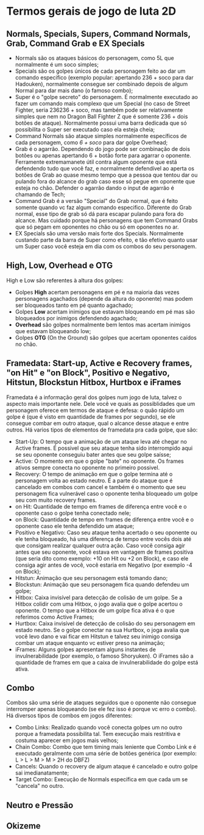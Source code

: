<!-- TITLE: Mecânicas gerais em jogos de Luta -->

# Termos gerais de jogo de luta 2D
## Normals, Specials, Supers, Command Normals, Grab, Command Grab e EX Specials
* Normals são os ataques básicos do personagem, como 5L que normalmente é um soco simples;
* Specials são os golpes únicos de cada personagem feito ao dar um comando especifico (exemplo popular: apertando 236 + soco para dar Hadouken), normalmente consegue ser combinado depois de algum Normal para dar mais dano (o famoso combo);
* Super é o "golpe secreto" do personagem. É normalmente executado ao fazer um comando mais complexo que um Special (no caso de Street Fighter, seria 236236 + soco, mas também pode ser relativamente simples que nem no Dragon Ball Fighter Z que é somente 236 + dois botões de ataque). Normalmente possui uma barra dedicada que só possibilita o Super ser executado caso ela esteja cheia;
* Command Normals são ataque simples normalmente específicos de cada personagem, como *6 + soco* para dar golpe Overhead;
* Grab é o agarrão. Dependendo do jogo pode ser combinação de dois botões ou apenas apertando 6 + botão forte para agarrar o oponente. Ferramente extremamanete útil contra algum oponente que está defendendo tudo que você faz, e normalmente defendível ao aperta os botões de Grab ao quase mesmo tempo que a pessoa que tentou dar ou pulando fora do alcance do grab caso esse só pegue em oponente que esteja no chão. Defender o agarrão dando o input de agarrão é chamando de Tech;
* Command Grab é a versão "Special" do Grab normal, que é feito somente quando vc faz algum comando especifico. Diferente do Grab normal, esse tipo de grab só dá para escapar pulando para fora do alcance. Mas cuidado porque há personagens que tem Command Grabs que só pegam em oponentes no chão ou só em oponentes no ar.
* EX Specials são uma versão mais forte dos Specials. Normalmente custando parte da barra de Super como efeito, e tão efetivo quanto usar um Super caso você esteja em dia com os combos do seu personagem.


## High, Low, Overhead e OTG
High e Low são referentes à altura dos golpes: 
* Golpes **High** acertam personagens em pé e na maioria das vezes personagens agachados (depende da altura do oponente) mas podem ser bloqueados tanto em pé quanto agachado;
* Golpes **Low** acertam inimigos que estavam bloqueando em pé mas são bloqueados por inimigos defendendo agachado;
* **Overhead** são golpes normalmente bem lentos mas acertam inimigos que estavam bloqueando low;
* Golpes **OTG** (On the Ground) são golpes que acertam oponentes caídos no chão.

## Framedata: Start-up, Active e Recovery frames, "on Hit" e "on Block", Positivo e Negativo, Hitstun, Blockstun Hitbox, Hurtbox e iFrames
Framedata é a informação geral dos golpes num jogo de luta, talvez o aspecto mais importante nele. Dele você ve quais as possiblidades que um personagem oferece em termos de ataque e defesa: o quão rápido um golpe é (que é visto em quantidade de frames por segundo), se ele consegue combar em outro ataque, qual o alcance desse ataque e entre outros. Há varios tipos de elementos de framedata pra cada golpe, que são:
* Start-Up: O tempo que a animação de um ataque leva até chegar no Active frames. É possivel que seu ataque tenha sido interrompido aqui se seu oponente conseguiu bater antes que seu golpe saísse;
* Active: O momento em que o golpe "bate" no oponente. Os frames ativos sempre conecta no oponente no primeiro possivel.
* Recovery: O tempo de animação em que o golpe termina até o personagem volta ao estado neutro. É a parte do ataque que é cancelado em combos com cancel e também é o momento que seu personagem fica vulnerável caso o oponente tenha bloqueado um golpe seu com muito recovery frames.
*  on Hit: Quantidade de tempo em frames de diferença entre você e o oponente caso o golpe tenha conectado nele;
*  on Block: Quantidade de tempo em frames de diferença entre você e o oponente caso ele tenha defendido um ataque;
*  Positivo e Negativo: Caso seu ataque tenha acertado o seu oponente ou ele tenha bloqueado, há uma diferença de tempo entre vocês dois até que consigam realizar qualquer outra ação. Caso você consiga agir antes que seu oponente, você estava em vantagem de frames positiva (que seria dito como exemplo: +10 on Hit ou +2 on Block), e caso ele consiga agir antes de você, você estaria em Negativo (por exemplo -4 on Block);
*  Hitstun: Animação que seu personagem está tomando dano;
*  Blockstun: Animação que seu personagem fica quando defendeu um golpe;
*  Hitbox: Caixa invisível para detecção de colisão de um golpe. Se a Hitbox colidir com uma Hitbox, o jogo avalia que o golpe acertou o oponente. O tempo que a Hitbox de um golpe fica ativa é o que referimos como Active Frames;
*  Hurtbox: Caixa invisível de detecção de colisão do seu personagem em estado neutro. Se o golpe conectar na sua Hurtbox, o joga avalia que você levo dano e vai ficar em Hitstun e talvez seu inimigo consiga combar um ataque enquanto vc estiver preso na animação;
*  iFrames: Alguns golpes apresentam alguns instantes de invulnerabilidade (por exemplo, o famoso Shoryuken). O iFrames são a quantidade de frames em que a caixa de invulnerabilidade do golpe está ativa.


## Combo
Combos são uma série de ataques seguidos que o oponente não consegue interromper apenas bloqueando (se ele fez isso é porque vc erro o combo). Há diversos tipos de combos em jogos diferentes:
* Combo Links: Realizado quando você conecta golpes um no outro porque a framedata possibilita tal. Tem execução mais restritiva e costuma aparecer em jogos mais velhos;
* Chain Combo: Combo que tem timing mais leniente que Combo Link e é executado geralmente com uma série de botões genérica (por exemplo: L > L > M > M > 2H do DBFZ)
* Cancels: Quando o recovery de algum ataque é cancelado e outro golpe sai imedianatamente;
* Target Combo: Execução de Normals específica em que cada um se "cancela" no outro.


## Neutro e Pressão

## Okizeme